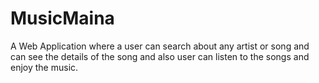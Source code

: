 # MusicMaina
A Web Application where a user can search about any artist or song and can see the details of the song and also user can listen to the songs and enjoy the music.
